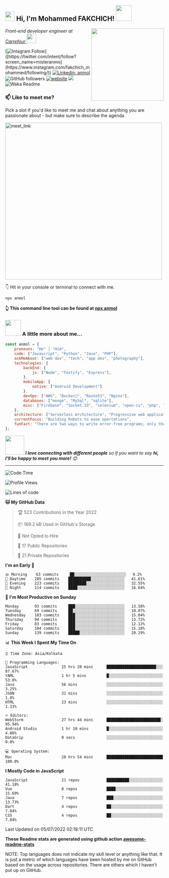 <h2><img src="https://emojis.slackmojis.com/emojis/images/1531849430/4246/blob-sunglasses.gif?1531849430" width="30"/> Hi, I'm Mohammed FAKCHICH! <img src="https://media.giphy.com/media/12oufCB0MyZ1Go/giphy.gif" width="50"></h2>
<img align='right' src="https://media.giphy.com/media/M9gbBd9nbDrOTu1Mqx/giphy.gif" width="230">
<p><em>Front-end developer engineer at <a href="https://www.carrefour.fr//">Carrefour
</a><img src="https://media.giphy.com/media/WUlplcMpOCEmTGBtBW/giphy.gif" width="30"> 
</em></p>

[![Intagram Follow]([https://img.shields.io/twitter/follow/misteranmol?label=Follow](https://www.instagram.com/fakchich_mohammed/))]([https://twitter.com/intent/follow?screen_name=misteranmo](https://www.instagram.com/fakchich_mohammed/following/))
[![Linkedin: anmol](https://img.shields.io/badge/-mohammed-blue?style=flat-square&logo=Linkedin&logoColor=white&link=https://www.linkedin.com/in/mohammed-fakchich-009308183/)](https://www.linkedin.com/in/mohammed-fakchich-009308183/)
![GitHub followers](https://img.shields.io/github/followers/anmol098?label=Follow&style=social)
[![website](https://img.shields.io/badge/Website-46a2f1.svg?&style=flat-square&logo=Google-Chrome&logoColor=white&link=https://anmolsingh.me/)](https://anmolsingh.me/)
![](https://visitor-badge.glitch.me/badge?page_id=anmol098.anmol098)
![Waka Readme](https://github.com/anmol098/anmol098/workflows/Waka%20Readme/badge.svg)

### 📫 Like to meet me?

Pick a slot if you'd like to meet me and chat about anything you are passionate about - but make sure to describe the agenda

<a href="https://calendly.com/anmol098/30min" target="_blank"><img width="498" alt="meet_link" src="https://user-images.githubusercontent.com/15426564/144297439-f530f383-e73e-41e0-9914-a9b7d3f432e5.png"></a>

👇 Hit in your console or terminal to connect with me.

```bash
npx anmol
```
**👆 This command line tool can be found at [npx anmol](https://github.com/anmol098/npx_card)**

### <img src="https://media.giphy.com/media/VgCDAzcKvsR6OM0uWg/giphy.gif" width="50"> A little more about me...  

```javascript
const anmol = {
    pronouns: "He" | "Him",
    code: ["Javascript", "Python", "Java", "PHP"],
    askMeAbout: ["web dev", "tech", "app dev", "photography"],
    technologies: {
        backEnd: {
            js: ["Node", "Fastify", "Express"],
        },
        mobileApp: {
            native: ["Android Development"]
        },
        devOps: ["AWS", "Docker🐳", "Route53", "Nginx"],
        databases: ["mongo", "MySql", "sqlite"],
        misc: ["Firebase", "Socket.IO", "selenium", "open-cv", "php", "SuiteApp"]
    },
    architecture: ["Serverless Architecture", "Progressive web applications", "Single page applications"],
    currentFocus: "Building Robots to ease opertations",
    funFact: "There are two ways to write error-free programs; only the third one works"
};
```

<img src="https://media.giphy.com/media/LnQjpWaON8nhr21vNW/giphy.gif" width="60"> <em><b>I love connecting with different people</b> so if you want to say <b>hi, I'll be happy to meet you more!</b> 😊</em>

---
<!--START_SECTION:waka-->
![Code Time](http://img.shields.io/badge/Code%20Time-1%2C738%20hrs%2025%20mins-blue)

![Profile Views](http://img.shields.io/badge/Profile%20Views-1406-blue)

![Lines of code](https://img.shields.io/badge/From%20Hello%20World%20I%27ve%20Written-1%20Million%20lines%20of%20code-blue)

**🐱 My GitHub Data** 

> 🏆 523 Contributions in the Year 2022
 > 
> 📦 169.2 kB Used in GitHub's Storage 
 > 
> 🚫 Not Opted to Hire
 > 
> 📜 17 Public Repositories 
 > 
> 🔑 21 Private Repositories  
 > 
**I'm an Early 🐤** 

```text
🌞 Morning    63 commits     ██░░░░░░░░░░░░░░░░░░░░░░░   9.2% 
🌆 Daytime    285 commits    ██████████░░░░░░░░░░░░░░░   41.61% 
🌃 Evening    223 commits    ████████░░░░░░░░░░░░░░░░░   32.55% 
🌙 Night      114 commits    ████░░░░░░░░░░░░░░░░░░░░░   16.64%

```
📅 **I'm Most Productive on Sunday** 

```text
Monday       93 commits     ███░░░░░░░░░░░░░░░░░░░░░░   13.58% 
Tuesday      69 commits     ██░░░░░░░░░░░░░░░░░░░░░░░   10.07% 
Wednesday    103 commits    ███░░░░░░░░░░░░░░░░░░░░░░   15.04% 
Thursday     94 commits     ███░░░░░░░░░░░░░░░░░░░░░░   13.72% 
Friday       83 commits     ███░░░░░░░░░░░░░░░░░░░░░░   12.12% 
Saturday     104 commits    ███░░░░░░░░░░░░░░░░░░░░░░   15.18% 
Sunday       139 commits    █████░░░░░░░░░░░░░░░░░░░░   20.29%

```


📊 **This Week I Spent My Time On** 

```text
⌚︎ Time Zone: Asia/Kolkata

💬 Programming Languages: 
JavaScript               25 hrs 20 mins      ██████████████████████░░░   87.67% 
YAML                     1 hr 5 mins         █░░░░░░░░░░░░░░░░░░░░░░░░   53.8% 
Java                     56 mins             ░░░░░░░░░░░░░░░░░░░░░░░░░   3.25% 
JSON                     31 mins             ░░░░░░░░░░░░░░░░░░░░░░░░░   1.8% 
HTML                     23 mins             ░░░░░░░░░░░░░░░░░░░░░░░░░   1.33%

🔥 Editors: 
WebStorm                 27 hrs 44 mins      ████████████████████████░   95.94% 
Android Studio           1 hr 10 mins        █░░░░░░░░░░░░░░░░░░░░░░░░   4.06% 
DataGrip                 0 secs              ░░░░░░░░░░░░░░░░░░░░░░░░░   0.0%

💻 Operating System: 
Mac                      28 hrs 54 mins      █████████████████████████   100.0%

```

**I Mostly Code in JavaScript** 

```text
JavaScript               21 repos            ██████████░░░░░░░░░░░░░░░   41.18% 
Vue                      8 repos             ████░░░░░░░░░░░░░░░░░░░░░   15.69% 
Java                     7 repos             ███░░░░░░░░░░░░░░░░░░░░░░   13.73% 
Dart                     4 repos             ██░░░░░░░░░░░░░░░░░░░░░░░   7.84% 
CSS                      4 repos             ██░░░░░░░░░░░░░░░░░░░░░░░   7.84%

```



 Last Updated on 05/07/2022 02:18:11 UTC
<!--END_SECTION:waka-->

**These Readme stats are generated using github action [awesome-readme-stats](https://github.com/anmol098/waka-readme-stats)**

NOTE: Top languages does not indicate my skill level or anything like that. It is just a metric of which languages have been hosted by me on GitHub based on the usage across repositories. There are others which I haven't put up on GitHub.
<!--stackedit_data:
eyJoaXN0b3J5IjpbMTI2NjU1ODI4OCwtMTU1MDQ0NTAwOSwtMT
YyMTcyNTA5XX0=
-->
